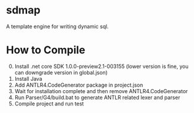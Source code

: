 # sdmap
A template engine for writing dynamic sql.

# How to Compile
0. Install .net core SDK 1.0.0-preview2.1-003155 (lower version is fine, you can downgrade version in global.json)
1. Install Java
2. Add ANTLR4.CodeGenerator package in project.json
3. Wait for installation complete and then remove ANTLR4.CodeGenerator
4. Run Parser/G4/build.bat to generate ANTLR related lexer and parser
5. Compile project and run test